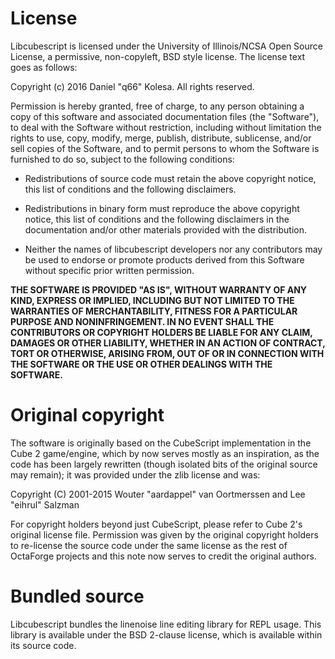 # License

Libcubescript is licensed under the University of Illinois/NCSA Open Source License,
a permissive, non-copyleft, BSD style license. The license text goes as follows:

Copyright (c) 2016 Daniel "q66" Kolesa. All rights reserved.

Permission is hereby granted, free of charge, to any person obtaining a copy of
this software and associated documentation files (the "Software"), to deal with
the Software without restriction, including without limitation the rights to
use, copy, modify, merge, publish, distribute, sublicense, and/or sell copies
of the Software, and to permit persons to whom the Software is furnished to do
so, subject to the following conditions:

* Redistributions of source code must retain the above copyright notice,
      this list of conditions and the following disclaimers.

* Redistributions in binary form must reproduce the above copyright notice,
      this list of conditions and the following disclaimers in the
      documentation and/or other materials provided with the distribution.

* Neither the names of libcubescript developers nor any contributors may be
      used to endorse or promote products derived from this Software without
      specific prior written permission.

**THE SOFTWARE IS PROVIDED "AS IS", WITHOUT WARRANTY OF ANY KIND, EXPRESS OR
IMPLIED, INCLUDING BUT NOT LIMITED TO THE WARRANTIES OF MERCHANTABILITY, FITNESS
FOR A PARTICULAR PURPOSE AND NONINFRINGEMENT.  IN NO EVENT SHALL THE
CONTRIBUTORS OR COPYRIGHT HOLDERS BE LIABLE FOR ANY CLAIM, DAMAGES OR OTHER
LIABILITY, WHETHER IN AN ACTION OF CONTRACT, TORT OR OTHERWISE, ARISING FROM,
OUT OF OR IN CONNECTION WITH THE SOFTWARE OR THE USE OR OTHER DEALINGS WITH THE
SOFTWARE.**

# Original copyright

The software is originally based on the CubeScript implementation in the Cube 2
game/engine, which by now serves mostly as an inspiration, as the code has been
largely rewritten (though isolated bits of the original source may remain); it
was provided under the zlib license and was:

Copyright (C) 2001-2015 Wouter "aardappel" van Oortmerssen and Lee "eihrul" Salzman

For copyright holders beyond just CubeScript, please refer to Cube 2's original
license file. Permission was given by the original copyright holders to re-license
the source code under the same license as the rest of OctaForge projects and this
note now serves to credit the original authors.

# Bundled source

Libcubescript bundles the linenoise line editing library for REPL usage.
This library is available under the BSD 2-clause license, which is available
within its source code.
